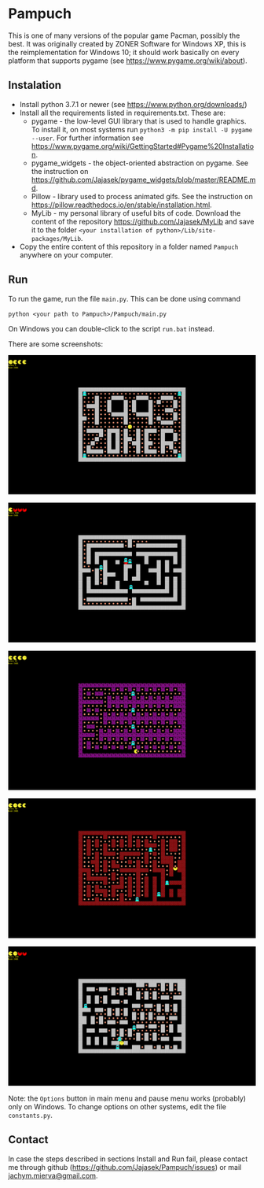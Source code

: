 # Pampuch
This is one of many versions of the popular game Pacman, possibly the best. 
It was originally created by ZONER Software for Windows XP, this is the 
reimplementation for Windows 10; it should work basically on every platform
that supports pygame (see https://www.pygame.org/wiki/about).

## Instalation
* Install python 3.7.1 or newer (see https://www.python.org/downloads/)
* Install all the requirements listed in requirements.txt. These are:
    - pygame - the low-level GUI library that is used to handle graphics. 
      To install it, on most systems run `python3 -m pip install -U pygame --user`.
      For further information see
      https://www.pygame.org/wiki/GettingStarted#Pygame%20Installation.
    - pygame_widgets - the object-oriented abstraction on pygame. See the instruction 
      on https://github.com/Jajasek/pygame_widgets/blob/master/README.md.
    - Pillow - library used to process animated gifs. See the instruction on
      https://pillow.readthedocs.io/en/stable/installation.html.
    - MyLib - my personal library of useful bits of code. Download the content of the repository https://github.com/Jajasek/MyLib and save it to the folder `<your installation of python>/Lib/site-packages/MyLib`.
* Copy the entire content of this repository in a folder named `Pampuch` anywhere
  on your computer.
 
## Run
To run the game, run the file `main.py`. This can be done using command
```
python <your path to Pampuch>/Pampuch/main.py
```
On Windows you can double-click to the script `run.bat` instead.

There are some screenshots:

![Screenshot 0](https://github.com/Jajasek/Pampuch/blob/master/Screenshots/0.png)

![Screenshot 3](https://github.com/Jajasek/Pampuch/blob/master/Screenshots/3.png)

![Screenshot 4](https://github.com/Jajasek/Pampuch/blob/master/Screenshots/4.png)

![Screenshot 5](https://github.com/Jajasek/Pampuch/blob/master/Screenshots/5.png)

![Screenshot 6](https://github.com/Jajasek/Pampuch/blob/master/Screenshots/6.png)

Note: the `Options` button in main menu and pause menu works (probably) only on Windows. 
To change options on other systems, edit the file `constants.py`.

## Contact
In case the steps described in sections Install and Run fail, please contact me 
through github (https://github.com/Jajasek/Pampuch/issues) or mail
jachym.mierva@gmail.com.

